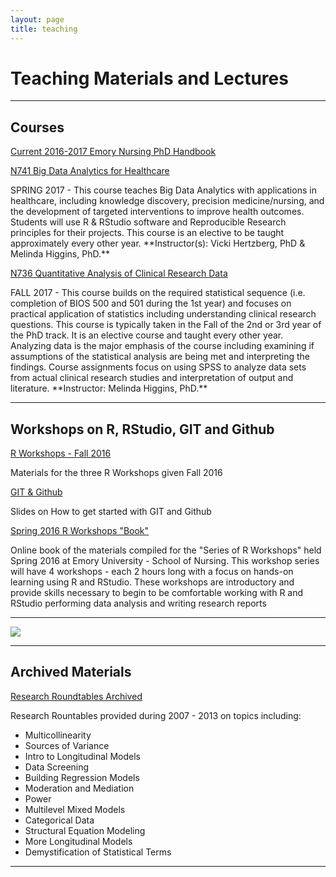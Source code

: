 ```yaml
---
layout: page
title: teaching
---
```


# Teaching Materials and Lectures

<hr/>

## Courses

[Current 2016-2017 Emory Nursing PhD Handbook](http://www.nursing.emory.edu/_includes/documents/site-wide/handbooks/2016-17_phd_handbook.pdf)

<p>
 <a class="redbutton" href="https://melindahiggins2000.github.io/N741bigdata/" target="_blank">N741 Big Data Analytics for Healthcare</a> 
</p>
<p>
SPRING 2017 - This course teaches Big Data Analytics with applications in healthcare, including knowledge discovery, precision medicine/nursing, and the development of targeted interventions to improve health outcomes. Students will use R & RStudio software and Reproducible Research principles for their projects. This course is an elective to be taught approximately every other year. **Instructor(s): Vicki Hertzberg, PhD & Melinda Higgins, PhD.**
</p>

<p>
 <a class="redbutton" href="{{ site.url }}/teaching/" target="_blank">N736 Quantitative Analysis of Clinical Research Data</a> 
</p>
<p>
FALL 2017 - This course builds on the required statistical sequence (i.e. completion of BIOS 500 and 501 during the 1st year) and focuses on practical application of statistics including understanding clinical research questions. This course is typically taken in the Fall of the 2nd or 3rd year of the PhD track. It is an elective course and taught every other year. Analyzing data is the major emphasis of the course including examining if assumptions of the statistical analysis are being met and interpreting the findings.  Course assignments focus on using SPSS to analyze data sets from actual clinical research studies and interpretation of output and literature. **Instructor: Melinda Higgins, PhD.**
</p>

<hr/>

## Workshops on R, RStudio, GIT and Github

<p>
 <a class="redbutton" href="{{ site.url }}/teaching/RWorkshopsFall2016" target="_blank">R Workshops - Fall 2016</a> 
</p>
<p>
Materials for the three R Workshops given Fall 2016
</p>

<p>
 <a class="redbutton" href="{{ site.url }}/teaching/CDCslidesMar2016" target="_blank">GIT & Github</a> 
</p>
<p>
Slides on How to get started with GIT and Github
</p>

<p>
 <a class="redbutton" href="https://www.gitbook.com/book/melindahiggins2000/a-series-of-r-workshops/details" target="_blank">Spring 2016 R Workshops "Book"</a>
</p>
<p>
Online book of the materials compiled for the "Series of R Workshops" held Spring 2016 at Emory University - School of Nursing. This workshop series will have 4 workshops - each 2 hours long with a focus on hands-on learning using R and RStudio. These workshops are introductory and provide skills necessary to begin to be comfortable working with R and RStudio performing data analysis and writing research reports
</p>

<hr/>

<a href="{{ site.url }}/teaching/RR" target="_blank"><img class="centered" src="{{ site.url }}/images/website/sky01.jpg"/></a>

<hr/>

## Archived Materials

<p>
 <a class="redbutton" href="{{ site.url }}/teaching/RR">Research Roundtables Archived</a>
</p>

Research Rountables provided during 2007 - 2013 on topics including: 

* Multicollinearity 
* Sources of Variance
* Intro to Longitudinal Models
* Data Screening
* Building Regression Models
* Moderation and Mediation
* Power
* Multilevel Mixed Models
* Categorical Data
* Structural Equation Modeling
* More Longitudinal Models
* Demystification of Statistical Terms

<hr/>



